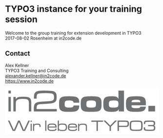 # TYPO3 instance for your training session

Welcome to the group training for extension development in TYPO3  
2017-08-02 Rosenheim at in2code.de 

## Contact

Alex Kellner  
TYPO3 Training and Consulting  
alexander.kellner@in2code.de  
https://www.in2code.de

![in2code - Wir leben TYPO3](https://raw.githubusercontent.com/einpraegsam/playground/master/typo3conf/ext/template/Resources/Public/Images/in2code.png)
